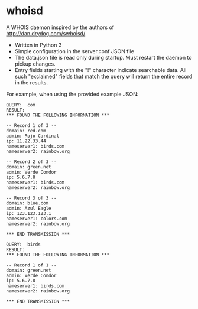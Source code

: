 # whoisd
A WHOIS daemon inspired by the authors of http://dan.drydog.com/swhoisd/

- Written in Python 3
- Simple configuration in the server.conf JSON file
- The data.json file is read only during startup.  Must restart the daemon to pickup changes.
- Entry fields starting with the "!" character indicate searchable data.  All such "exclaimed" fields that match the query will return the entire record in the results.

For example, when using the provided example JSON:
```
QUERY:  com
RESULT:
*** FOUND THE FOLLOWING INFORMATION ***

-- Record 1 of 3 --
domain: red.com
admin: Rojo Cardinal
ip: 11.22.33.44
nameserver1: birds.com
nameserver2: rainbow.org

-- Record 2 of 3 --
domain: green.net
admin: Verde Condor
ip: 5.6.7.8
nameserver1: birds.com
nameserver2: rainbow.org

-- Record 3 of 3 --
domain: blue.com
admin: Azul Eagle
ip: 123.123.123.1
nameserver1: colors.com
nameserver2: rainbow.org

*** END TRANSMISSION ***

QUERY:  birds
RESULT:
*** FOUND THE FOLLOWING INFORMATION ***

-- Record 1 of 1 --
domain: green.net
admin: Verde Condor
ip: 5.6.7.8
nameserver1: birds.com
nameserver2: rainbow.org

*** END TRANSMISSION ***
```
